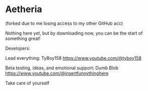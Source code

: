 # Aetheria
(forked due to me losing access to my other GitHub acc)

Nothing here yet, but by downloading now, you can be the start of something great!

Developers:

Lead everything: TyBoy158 https://www.youtube.com/@tyboy158

Beta testing, ideas, and emotional support: Dumb Blob https://www.youtube.com/@insertfunnythinghere




Take care of yourself
